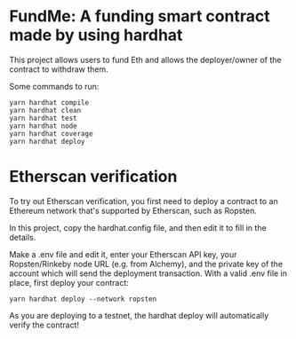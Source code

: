 # FundMe: A funding smart contract made by using hardhat

This project allows users to fund Eth and allows the deployer/owner of the contract to withdraw them.

Some commands to run:

```shell
yarn hardhat compile
yarn hardhat clean
yarn hardhat test
yarn hardhat node
yarn hardhat coverage
yarn hardhat deploy 
```

# Etherscan verification

To try out Etherscan verification, you first need to deploy a contract to an Ethereum network that's supported by Etherscan, such as Ropsten.

In this project, copy the hardhat.config file, and then edit it to fill in the details.

Make a .env file and edit it, enter your Etherscan API key, your Ropsten/Rinkeby node URL (e.g. from Alchemy), and the private key of the account which will send the deployment transaction. With a valid .env file in place, first deploy your contract:

```shell
yarn hardhat deploy --network ropsten
```

As you are deploying to a testnet, the hardhat deploy will automatically verify the contract!
